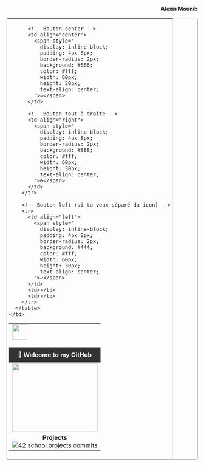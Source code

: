 <!-- Prénom à droite hors de la table -->
<p align="right"><b>Alexis Mounib</b></p>

<!-- Table principale -->
<table align="center" border="1" cellpadding="5" cellspacing="0" width="100%" style="border-collapse: collapse; border-color: #ddd; border-radius: 4px;">

  <!-- Navbar avec icônes et boutons -->
  <tr>
    <td colspan="1" style="padding: 5px;">
      <table width="100%" border="0" cellpadding="0" cellspacing="0">
        <tr>
          <!-- Icon tout en haut à gauche -->
          <td align="left">
            <img src="https://raw.githubusercontent.com/zoyern/badges/main/icon.gif" height="40">
          </td>

          <!-- Bouton center -->
          <td align="center">
            <span style="
              display: inline-block;
              padding: 4px 8px;
              border-radius: 2px;
              background: #666;
              color: #fff;
              width: 60px;
              height: 30px;
              text-align: center;
            ">⇄</span>
          </td>

          <!-- Bouton tout à droite -->
          <td align="right">
            <span style="
              display: inline-block;
              padding: 4px 8px;
              border-radius: 2px;
              background: #888;
              color: #fff;
              width: 60px;
              height: 30px;
              text-align: center;
            ">⚙</span>
          </td>
        </tr>

        <!-- Bouton left (si tu veux séparé du icon) -->
        <tr>
          <td align="left">
            <span style="
              display: inline-block;
              padding: 4px 8px;
              border-radius: 2px;
              background: #444;
              color: #fff;
              width: 60px;
              height: 30px;
              text-align: center;
            ">↩</span>
          </td>
          <td></td>
          <td></td>
        </tr>
      </table>
    </td>
  </tr>

  <!-- Séparateur full width -->
  <tr>
    <td>
      <img src="https://raw.githubusercontent.com/zoyern/badges/main/sep.gif" width="100%" height="10">
    </td>
  </tr>

  <!-- Welcome message -->
  <tr>
    <td align="center" bgcolor="#333" style="color: #fff; font-weight: bold; padding: 10px;">
      👋 Welcome to my GitHub
    </td>
  </tr>

  <!-- Banner GIF -->
  <tr>
    <td>
      <img src="https://raw.githubusercontent.com/zoyern/badges/main/banner.gif" width="100%" height="180">
    </td>
  </tr>

  <!-- Projects -->
  <tr>
    <td align="center">
      <b>Projects</b><br>
      <a href="https://github.com/zoyern/42_school_projects" target="_blank">
        <img src="https://raw.githubusercontent.com/zoyern/badges/main/42_school_projects_commits.svg?v=3" alt="42 school projects commits">
      </a>
    </td>
  </tr>

</table>
